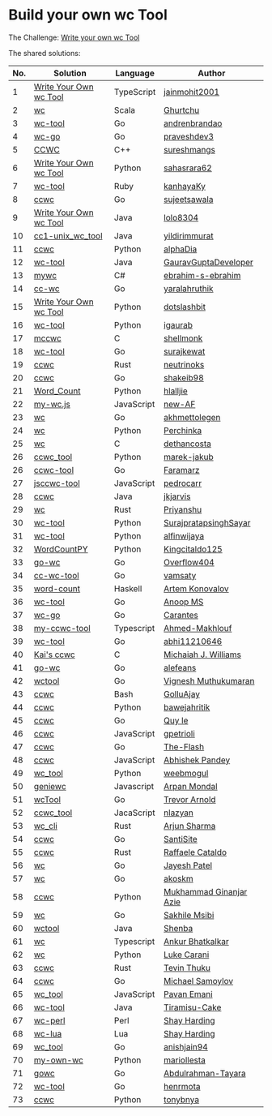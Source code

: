 # Build your own wc Tool

The Challenge: [Write your own wc Tool](https://codingchallenges.fyi/challenges/challenge-wc)

The shared solutions:

| No. | Solution | Language | Author |
|----|----------|----------|--------|
| 1 | [Write Your Own wc Tool](https://github.com/jainmohit2001/coding-challenges/tree/master/src/1) | TypeScript | [jainmohit2001](https://github.com/jainmohit2001/) |
| 2 | [wc](https://github.com/Ghurtchu/wc) | Scala | [Ghurtchu](https://github.com/Ghurtchu/wc) |
| 3 | [wc-tool](https://github.com/andrenbrandao/wc-tool) | Go | [andrenbrandao](https://github.com/andrenbrandao) |
| 4 | [wc-go](https://github.com/praveshdev3/wc-go) | Go | [praveshdev3](https://github.com/praveshdev3/) |
| 5 | [CCWC](https://github.com/sureshmangs/Build-Your-Own-X/tree/main/ccwc/C%2B%2B) | C++ | [sureshmangs](https://github.com/sureshmangs) |
| 6 | [Write Your Own wc Tool](https://github.com/sahasrara62/codingchallenges.fyi/tree/main/word_count) | Python | [sahasrara62](https://github.com/sahasrara62/) |
| 7 | [wc-tool](https://github.com/kanhayaKy/wc-tool) | Ruby | [kanhayaKy](https://github.com/kanhayaKy) |
| 8 | [ccwc](https://github.com/sujeetsawala/ccwc) | Go | [sujeetsawala](https://github.com/sujeetsawala) |
| 9 | [Write Your Own wc Tool](https://github.com/lolo8304/coding-challenge/tree/main/no-1) | Java | [lolo8304 ](https://github.com/lolo8304) |
| 10 | [cc1-unix_wc_tool](https://github.com/yildirimmurat/cc1-unix_wc_tool) | Java | [yildirimmurat](https://github.com/yildirimmurat) |
| 11 | [ccwc](https://github.com/alphaDia/ccwc) | Python | [alphaDia](https://github.com/alphaDia/) |
| 12 | [wc-tool](https://github.com/GauravGuptaDeveloper/Coding-Challenges/tree/wc-tool/wc-tool) | Java | [GauravGuptaDeveloper](https://github.com/GauravGuptaDeveloper) |
| 13 | [mywc](https://github.com/ebrahim-s-ebrahim/mywc) | C# | [ebrahim-s-ebrahim](https://github.com/ebrahim-s-ebrahim) |
| 14 | [cc-wc](https://github.com/yaralahruthik/cc-wc) | Go | [yaralahruthik](https://github.com/yaralahruthik) |
| 15 | [Write Your Own wc Tool](https://github.com/dotslashbit/coding-challenges/tree/main/write_your_own_wc_tool) | Python | [dotslashbit](https://github.com/dotslashbit) |
| 16 | [wc-tool](https://github.com/igaurab/cc/tree/main/wc-tool) | Python | [igaurab](https://github.com/igaurab) |
| 17 | [mccwc](https://github.com/shellmonk/mccwc) | C | [shellmonk](https://github.com/shellmonk) |
| 18 | [wc-tool](https://github.com/surajkewat/wc-tool) | Go | [surajkewat](https://github.com/surajkewat) |
| 19 | [ccwc](https://github.com/neutrinoks/CodingChallenge/tree/main/ccwc) | Rust | [neutrinoks](https://github.com/neutrinoks) |
| 20 | [ccwc](https://github.com/shakeib98/ccwc) | Go | [shakeib98](https://github.com/shakeib98) |
| 21 | [Word_Count](https://github.com/hlalljie/Word_Count) | Python | [hlalljie](https://github.com/hlalljie) |
| 22 | [my-wc.js](https://github.com/new-AF/my-wc.js) | JavaScript | [new-AF](https://github.com/new-AF) |
| 23 | [wc](https://github.com/akhmettolegen/wc) | Go | [akhmettolegen](https://github.com/akhmettolegen) |
| 24 | [wc](https://github.com/Perchinka/WC-coding-challenges) | Python | [Perchinka](https://github.com/Perchinka) |
| 25 | [wc](https://github.com/dethancosta/ccwc) | C | [dethancosta](https://github.com/dethancosta) |
| 26 | [ccwc_tool](https://github.com/marek-jakub/ccwc_tool) | Python | [marek-jakub](https://github.com/marek-jakub) |
| 26 | [ccwc-tool](https://github.com/faramarzaf/ccwc-tool) | Go | [Faramarz](https://github.com/faramarzaf) |
| 27 | [jsccwc-tool](https://github.com/pedrocarr/jsccwc-tool) | JavaScript | [pedrocarr](https://github.com/pedrocarr) |
| 28 | [ccwc](https://github.com/jkjarvis/John_crickett_coding_challenges/tree/main/challenge_1_wc) | Java | [jkjarvis](https://github.com/jkjarvis) |
| 29 | [wc](https://github.com/indierusty/wc) | Rust | [Priyanshu](https://github.com/indierusty) |
| 30 | [wc-tool](https://github.com/SurajpratapsinghSayar/wc-tool) | Python | [SurajpratapsinghSayar](https://github.com/SurajpratapsinghSayar) |
| 31 | [wc-tool](https://github.com/alfinwijaya/wc-tool) | Python | [alfinwijaya](https://github.com/alfinwijaya) |
| 32 | [WordCountPY](https://github.com/Kingcitaldo125/WordCountPY) | Python | [Kingcitaldo125](https://github.com/Kingcitaldo125) |
| 33 | [go-wc](https://github.com/Overflow404/go-wc) | Go | [Overflow404](https://github.com/Overflow404) |
| 34 | [cc-wc-tool](https://github.com/vamsaty/cc-wc-tool) | Go | [vamsaty](https://github.com/vamsaty) |
| 35 | [word-count](https://github.com/izebit/coding-challenges/tree/master/1-word-count) | Haskell | [Artem Konovalov](https://github.com/izebit) |
| 36 | [wc-tool](https://gitlab.com/coderanoopms/wc-tool) | Go | [Anoop MS](https://gitlab.com/coderanoopms) |
| 37 | [wc-go](https://github.com/carantes/wc-go) | Go | [Carantes](https://github.com/carantes) |
| 38 | [my-ccwc-tool](https://github.com/ahmed22362/weekly-coding-challenges/tree/main/01_Build_your_own_wc) | Typescript | [Ahmed-Makhlouf](https://github.com/ahmed22362) |
| 39 | [wc-tool](https://github.com/abhi11210646/wc-tool) | Go | [abhi11210646](https://github.com/abhi11210646) |
| 40 | [Kai's ccwc](https://github.com/CaiCanCode/ccwc) | C | [Michaiah J. Williams](https://github.com/CaiCanCode) |
| 41 | [go-wc](https://github.com/alefeans/go-wc) | Go | [alefeans](https://github.com/alefeans) |
| 42 | [wctool](https://github.com/vigneshm243/CodingChallenges/tree/main/wctool) | Go | [Vignesh Muthukumaran](https://github.com/vigneshm243)
| 43 | [ccwc](https://github.com/GolluAjay/codeChallenges/tree/main/write_your_own_wc_tool) | Bash | [GolluAjay](https://github.com/GolluAjay) |
| 44 | [ccwc](https://github.com/bawejahritik/cli---word-count-tool) | Python | [bawejahritik](https://github.com/bawejahritik) |
| 45 | [ccwc](https://github.com/elq81hc/coding-challenges/tree/master/wc_tool) | Go | [Quy le](https://github.com/elq81hc) |
| 46 | [ccwc](https://github.com/gpetrioli/coding-challenges/tree/main/challenge-1-wc-command) | JavaScript | [gpetrioli](https://github.com/gpetrioli) |
| 47 | [ccwc](https://github.com/The-Flash/ccwc) | Go | [The-Flash](https://github.com/The-Flash) |
| 48 | [ccwc](https://github.com/abhie16/wc-cmnd-clone) | JavaScript | [Abhishek Pandey](https://github.com/abhie16) |
| 49 | [wc_tool](https://github.com/WeebMogul/Coding-Challenges-solutions/tree/main/Challenge%201%20-%20wc%20tool) | Python | [weebmogul](https://github.com/WeebMogul) |
| 50 | [geniewc](https://github.com/arp99/Geniewc) | Javascript | [Arpan Mondal](https://github.com/arp99) |
| 51 | [wcTool](https://github.com/tlarnold10/coding-challenges/tree/main/wcTool) | Go | [Trevor Arnold](https://github.com/tlarnold10) |
| 52 | [ccwc_tool](https://github.com/nlazyan/coding-challenges/tree/main/01_ccwc_tool) | JacaScript | [nlazyan](https://github.com/nlazyan) | 
| 53 | [wc_cli](https://github.com/arjunsharma-dev1/wc_cli) | Rust | [Arjun Sharma](https://github.com/arjunsharma-dev1) |
| 54 | [ccwc](https://github.com/SantiSite/ccwc) | Go | [SantiSite](https://github.com/SantiSite) |
| 55 | [ccwc](https://github.com/farmeroy/coding-challenges-rust/tree/master/ccww)| Rust       | [Raffaele Cataldo](https://github.com/farmeroy) |
| 56 | [wc](https://github.com/codeghoul/coding-challenges/tree/main/01_wc) | Go | [Jayesh Patel](https://github.com/codeghoul) |
| 57 | [wc](https://github.com/akoskm/ccwc) | Go | [akoskm](https://github.com/akoskm) |
| 58 | [ccwc](https://github.com/azie-ginanjar/ccwc) | Python | [Mukhammad Ginanjar Azie](https://github.com/azie-ginanjar) |
| 59 | [wc](https://github.com/Sakhile-Msibi/Coding-Challenges/tree/main/WC-Tool) | Go | [Sakhile Msibi](https://github.com/Sakhile-Msibi) |
| 60 | [wctool](https://github.com/shenba1712/wctool) | Java | [Shenba](https://github.com/shenba1712) |
| 61 | [wc](https://github.com/ankur26/codingchallenges-solutions/tree/main/ccwc) | Typescript | [Ankur Bhatkalkar](https://github.com/ankur26) |
| 62 | [wc](https://github.com/lwcarani/py-wc) | Python | [Luke Carani](https://github.com/lwcarani) |
| 63 | [ccwc](https://github.com/Tevinthuku/coding_challenges_fyi/tree/main/ccwc) | Rust | [Tevin Thuku](https://github.com/Tevinthuku) |
| 64 | [ccwc](https://github.com/msamoylov/ccwc-go) | Go | [Michael Samoylov](https://github.com/msamoylov) |
| 65 | [wc_tool](https://github.com/p1kalys/Coding_Challenges_by_John_Crickett/tree/main/wc_tool) | JavaScript | [Pavan Emani](https://github.com/p1kalys) |
| 66 | [wc-tool](https://github.com/Tiramisu-Cake/Coding-Challenges/tree/main/ccwc) | Java | [Tiramisu-Cake](https://github.com/Tiramisu-Cake) |
| 67 | [wc-perl](https://github.com/kellewic/coding-challenges/blob/main/001-wc/wc.pl) | Perl | [Shay Harding](https://github.com/kellewic) |
| 68 | [wc-lua](https://github.com/kellewic/coding-challenges/blob/main/001-wc/wc.lua) | Lua | [Shay Harding](https://github.com/kellewic) |
| 69 | [wc_tool](https://github.com/anishjain94/wc_tool) | Go | [anishjain94](https://github.com/anishjain94) |
| 70 | [my-own-wc](https://github.com/mariollesta/my-own-wc) | Python | [mariollesta](https://github.com/mariollesta) |
| 71 | [gowc](https://github.com/Abdulrahman-Tayara/gowc) | Go | [Abdulrahman-Tayara](https://github.com/Abdulrahman-Tayara) |
| 72 | [wc-tool](https://github.com/henrmota/gocodechallenges/tree/main/wc) | Go | [henrmota](https://github.com/henrmota) |
| 73 | [ccwc](https://github.com/tonybnya/ccwc) | Python | [tonybnya](https://github.com/tonybnya) |
